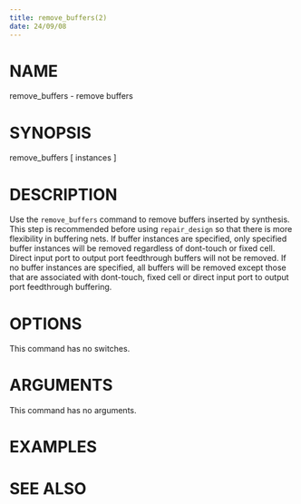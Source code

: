 ```yaml
---
title: remove_buffers(2)
date: 24/09/08
---
```


# NAME

remove_buffers - remove buffers

# SYNOPSIS

remove_buffers
    [ instances ]


# DESCRIPTION

Use the `remove_buffers` command to remove buffers inserted by synthesis. This
step is recommended before using `repair_design` so that there is more flexibility
in buffering nets.  If buffer instances are specified, only specified buffer instances
will be removed regardless of dont-touch or fixed cell.  Direct input port to output port
feedthrough buffers will not be removed.
If no buffer instances are specified, all buffers will be removed except those that are associated with
dont-touch, fixed cell or direct input port to output port feedthrough buffering.

# OPTIONS

This command has no switches.

# ARGUMENTS

This command has no arguments.

# EXAMPLES

# SEE ALSO
